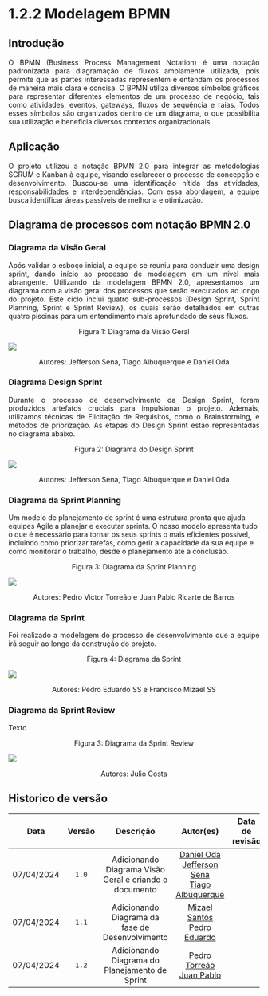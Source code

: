 # 1.2.2 Modelagem BPMN

## Introdução

<div align="justify">
  <p> O BPMN (Business Process Management Notation) é uma notação padronizada para diagramação de fluxos amplamente utilizada, pois permite que as partes interessadas representem e entendam os processos de maneira mais clara e concisa. O BPMN utiliza diversos símbolos gráficos para representar diferentes elementos de um processo de negócio, tais como atividades, eventos, gateways, fluxos de sequência e raias. Todos esses símbolos são organizados dentro de um diagrama, o que possibilita sua utilização e beneficia diversos contextos organizacionais. </p>
</div>

## Aplicação

<div align="justify">
  <p> O projeto utilizou a notação BPMN 2.0 para integrar as metodologias SCRUM e Kanban à equipe, visando esclarecer o processo de concepção e desenvolvimento. Buscou-se uma identificação nítida das atividades, responsabilidades e interdependências. Com essa abordagem, a equipe busca identificar áreas passíveis de melhoria e otimização. </p>
</div>

## Diagrama de processos com notação BPMN 2.0

### Diagrama da Visão Geral

<div align="justify">
  <p> Após validar o esboço inicial, a equipe se reuniu para conduzir uma design sprint, dando início ao processo de modelagem em um nível mais abrangente. Utilizando da modelagem BPMN 2.0, apresentamos um diagrama com a visão geral dos processos que serão executados ao longo do projeto. Este ciclo inclui quatro sub-processos (Design Sprint, Sprint Planning, Sprint e Sprint Review), os quais serão detalhados em outras quatro piscinas para um entendimento mais aprofundado de seus fluxos. </p>
</div>

<center>
  <figure>
    <figcaption>Figura 1: Diagrama da Visão Geral</figcaption>
  </figure>
</center>
<img src="./img/bpmn/diagrama_visao.jpeg" >
<center>
  <figure>
    <figcaption>Autores: Jefferson Sena, Tiago Albuquerque e Daniel Oda</figcaption>
  </figure>
</center>

### Diagrama Design Sprint

<div align="justify">
  <p> Durante o processo de desenvolvimento da Design Sprint, foram produzidos artefatos cruciais para impulsionar o projeto. Ademais, utilizamos técnicas de Elicitação de Requisitos, como o Brainstorming, e métodos de priorização. As etapas do Design Sprint estão representadas no diagrama abaixo. </p>
</div>

<center>
  <figure>
    <figcaption>Figura 2: Diagrama do Design Sprint</figcaption>
  </figure>
</center>
<img src="./img/bpmn/diagram_design_sprint.svg" >
<center>
  <figure>
    <figcaption>Autores: Jefferson Sena, Tiago Albuquerque e Daniel Oda</figcaption>
  </figure>
</center>

### Diagrama da Sprint Planning

<p> Um modelo de planejamento de sprint é uma estrutura pronta que ajuda equipes Agile a planejar e executar sprints. O nosso modelo apresenta tudo o que é necessário para tornar os seus sprints o mais eficientes possível, incluindo como priorizar tarefas, como gerir a capacidade da sua equipe e como monitorar o trabalho, desde o planejamento até a conclusão. </p>

<center>
  <figure>
    <figcaption>Figura 3: Diagrama da Sprint Planning</figcaption>
  </figure>
</center>
<img src="./img/bpmn/diagrama_sprint_planning.jpeg" >
<center>
  <figure>
    <figcaption>Autores: Pedro Victor Torreão e Juan Pablo Ricarte de Barros </figcaption>
  </figure>
</center>

### Diagrama da Sprint

<div align="justify">
  <p> Foi realizado a modelagem do processo de desenvolvimento que a equipe irá seguir ao longo da construção do projeto.</p>
</div>

<center>
  <figure>
    <figcaption>Figura 4: Diagrama da Sprint</figcaption>
  </figure>
</center>
<img src="./img/bpmn/diagram_review.svg" >
<center>
  <figure>
    <figcaption>Autores: Pedro Eduardo SS e Francisco Mizael SS</figcaption>
  </figure>
</center>

### Diagrama da Sprint Review

<p> Texto </p>

<center>
  <figure>
    <figcaption>Figura 3: Diagrama da Sprint Review</figcaption>
  </figure>
</center>
<img src="./img/bpmn/bpmn-sprint-review.png" >
<center>
  <figure>
    <figcaption>Autores: Julio Costa</figcaption>
  </figure>
</center>

## Historico de versão

|    Data    | Versão |                       Descrição                        |                                                                         Autor(es)                                                                         | Data de revisão | Revisor(es) |
| :--------: | :----: | :----------------------------------------------------: | :-------------------------------------------------------------------------------------------------------------------------------------------------------: | :-------------: | :---------: |
| 07/04/2024 | `1.0`  | Adicionando Diagrama Visão Geral e criando o documento | [Daniel Oda](https://github.com/danieloda) <br> [Jefferson Sena](https://github.com/JeffesonSenaa) <br> [Tiago Albuquerque](https://github.com/Tiago1604) |                 |             |
| 07/04/2024 | `1.1`  |    Adicionando Diagrama da fase de Desenvolvimento     |                            [Mizael Santos](https://github.com/frmiza) <br> [Pedro Eduardo](https://github.com/PedroEduardoSS)                             |                 |             |
| 07/04/2024 | `1.2`  |     Adicionando Diagrama do Planejamento de Sprint     |                           [Pedro Torreão](https://github.com/PedroTorreao21) <br> [Juan Pablo](https://github.com/Juan-Ricarte)                           |                 |             |
